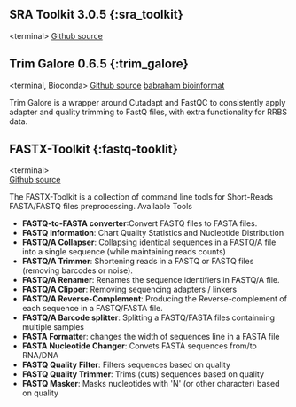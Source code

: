 ## SRA Toolkit 3.0.5 {:sra_toolkit}  
  
  \<terminal\>
[Github source](https://github.com/ncbi/sra-tools/wiki)  

## Trim Galore  0.6.5 {:trim_galore}

\<terminal, Bioconda\> 
[Github source](https://github.com/FelixKrueger/TrimGalore/blob/master/Docs/Trim_Galore_User_Guide.md)
[babraham bioinformat](https://www.bioinformatics.babraham.ac.uk/projects/trim_galore/)

Trim Galore is a wrapper around Cutadapt and FastQC to consistently apply adapter and quality trimming to FastQ files, with extra functionality for RRBS data.

## FASTX-Toolkit {:fastq-tooklit}  
\<terminal\>  
[Github source](https://github.com/agordon/fastx_toolkit)  
  
The FASTX-Toolkit is a collection of command line tools for Short-Reads FASTA/FASTQ files preprocessing.
Available Tools
+ **FASTQ-to-FASTA converter**:Convert FASTQ files to FASTA files.
+ **FASTQ Information**: Chart Quality Statistics and Nucleotide Distribution
+ **FASTQ/A Collapser**: Collapsing identical sequences in a FASTQ/A file into a single sequence (while maintaining reads counts)
+ **FASTQ/A Trimmer**: Shortening reads in a FASTQ or FASTQ files (removing barcodes or noise).
+ **FASTQ/A Renamer**: Renames the sequence identifiers in FASTQ/A file.
+ **FASTQ/A Clipper**: Removing sequencing adapters / linkers
+ **FASTQ/A Reverse-Complement**: Producing the Reverse-complement of each sequence in a FASTQ/FASTA file.
+ **FASTQ/A Barcode splitter**: Splitting a FASTQ/FASTA files containning multiple samples
+ **FASTA Formatte**r: changes the width of sequences line in a FASTA file
+ **FASTA Nucleotide Changer**: Convets FASTA sequences from/to RNA/DNA
+ **FASTQ Quality Filter**: Filters sequences based on quality
+ **FASTQ Quality Trimmer**: Trims (cuts) sequences based on quality
+ **FASTQ Masker**: Masks nucleotides with 'N' (or other character) based on quality

